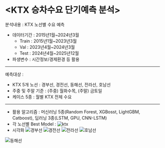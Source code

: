 # <KTX 승차수요 단기예측 분석>

분석내용 : KTX 노선별 수요 예측
* 데이터기간 : 2015년1월~2024년3월
  * Train : 2015년1월~2023년3월
  * Val : 2023년4월~2024년3월
  * Test : 2024년4월~2025년12월
* 파생변수 : 시간정보/경제환경 등 활용
---
예측대상 :
* KTX 5개 노선 : 경부선, 경전선, 동해선, 전라선, 호남선
* 주중 및 주말 기준 : (주중) 월화수목, (주말) 금토일
* 케이스 5종 : 월별 KTX 전체 수요
---
* 활용 알고리즘 : 머신러닝 5종(Random Forest, XGBosst, LightGBM, Catboost), 딥러닝 3종(LSTM, GPU, CNN-LSTM)
* 각 노선별 Best Model : 
![ktx](https://github.com/user-attachments/assets/eebe8416-2d1b-4804-857f-64c0587d87bc)
* 시각화
![경부선](https://github.com/user-attachments/assets/d9f6f180-d98b-43db-84fe-4491445bfe3e)
![경전선](https://github.com/user-attachments/assets/a158af5f-60ec-4843-ae59-3f2f42272cf6)
![전라선](https://github.com/user-attachments/assets/1a55456d-98ae-4a50-a466-91b2ab241918)
![호남선](https://github.com/user-attachments/assets/c49b80ce-a77c-49d5-9d57-7ce053c5d0f5)

![동해선](https://github.com/user-attachments/assets/bebad8f6-dcf6-4caf-bb3e-4d80f6cbd4b3)
